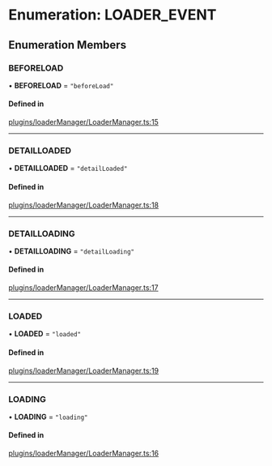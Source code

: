 # Enumeration: LOADER\_EVENT

## Enumeration Members

### BEFORELOAD

• **BEFORELOAD** = ``"beforeLoad"``

#### Defined in

[plugins/loaderManager/LoaderManager.ts:15](https://github.com/Shiotsukikaedesari/vis-three/blob/a569a59e/packages/plugins/loaderManager/LoaderManager.ts#L15)

___

### DETAILLOADED

• **DETAILLOADED** = ``"detailLoaded"``

#### Defined in

[plugins/loaderManager/LoaderManager.ts:18](https://github.com/Shiotsukikaedesari/vis-three/blob/a569a59e/packages/plugins/loaderManager/LoaderManager.ts#L18)

___

### DETAILLOADING

• **DETAILLOADING** = ``"detailLoading"``

#### Defined in

[plugins/loaderManager/LoaderManager.ts:17](https://github.com/Shiotsukikaedesari/vis-three/blob/a569a59e/packages/plugins/loaderManager/LoaderManager.ts#L17)

___

### LOADED

• **LOADED** = ``"loaded"``

#### Defined in

[plugins/loaderManager/LoaderManager.ts:19](https://github.com/Shiotsukikaedesari/vis-three/blob/a569a59e/packages/plugins/loaderManager/LoaderManager.ts#L19)

___

### LOADING

• **LOADING** = ``"loading"``

#### Defined in

[plugins/loaderManager/LoaderManager.ts:16](https://github.com/Shiotsukikaedesari/vis-three/blob/a569a59e/packages/plugins/loaderManager/LoaderManager.ts#L16)
